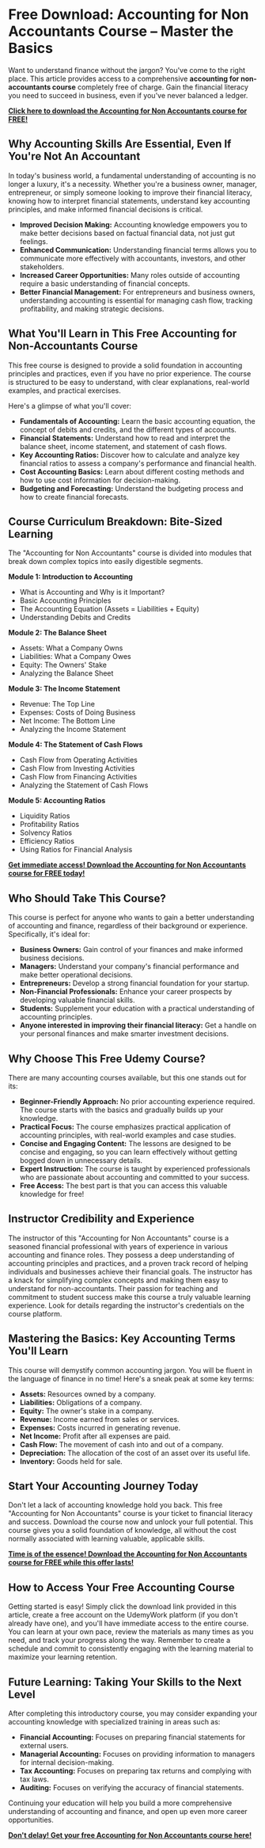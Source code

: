 # Free Download: Accounting for Non Accountants Course – Master the Basics

Want to understand finance without the jargon? You've come to the right place. This article provides access to a comprehensive **accounting for non-accountants course** completely free of charge. Gain the financial literacy you need to succeed in business, even if you've never balanced a ledger.

[**Click here to download the Accounting for Non Accountants course for FREE!**](https://udemywork.com/accounting-for-non-accountants-course)

## Why Accounting Skills Are Essential, Even If You're Not An Accountant

In today's business world, a fundamental understanding of accounting is no longer a luxury, it's a necessity. Whether you're a business owner, manager, entrepreneur, or simply someone looking to improve their financial literacy, knowing how to interpret financial statements, understand key accounting principles, and make informed financial decisions is critical.

*   **Improved Decision Making:** Accounting knowledge empowers you to make better decisions based on factual financial data, not just gut feelings.
*   **Enhanced Communication:** Understanding financial terms allows you to communicate more effectively with accountants, investors, and other stakeholders.
*   **Increased Career Opportunities:** Many roles outside of accounting require a basic understanding of financial concepts.
*   **Better Financial Management:** For entrepreneurs and business owners, understanding accounting is essential for managing cash flow, tracking profitability, and making strategic decisions.

## What You'll Learn in This Free Accounting for Non-Accountants Course

This free course is designed to provide a solid foundation in accounting principles and practices, even if you have no prior experience. The course is structured to be easy to understand, with clear explanations, real-world examples, and practical exercises.

Here's a glimpse of what you'll cover:

*   **Fundamentals of Accounting:** Learn the basic accounting equation, the concept of debits and credits, and the different types of accounts.
*   **Financial Statements:** Understand how to read and interpret the balance sheet, income statement, and statement of cash flows.
*   **Key Accounting Ratios:** Discover how to calculate and analyze key financial ratios to assess a company's performance and financial health.
*   **Cost Accounting Basics:** Learn about different costing methods and how to use cost information for decision-making.
*   **Budgeting and Forecasting:** Understand the budgeting process and how to create financial forecasts.

## Course Curriculum Breakdown: Bite-Sized Learning

The "Accounting for Non Accountants" course is divided into modules that break down complex topics into easily digestible segments.

**Module 1: Introduction to Accounting**

*   What is Accounting and Why is it Important?
*   Basic Accounting Principles
*   The Accounting Equation (Assets = Liabilities + Equity)
*   Understanding Debits and Credits

**Module 2: The Balance Sheet**

*   Assets: What a Company Owns
*   Liabilities: What a Company Owes
*   Equity: The Owners' Stake
*   Analyzing the Balance Sheet

**Module 3: The Income Statement**

*   Revenue: The Top Line
*   Expenses: Costs of Doing Business
*   Net Income: The Bottom Line
*   Analyzing the Income Statement

**Module 4: The Statement of Cash Flows**

*   Cash Flow from Operating Activities
*   Cash Flow from Investing Activities
*   Cash Flow from Financing Activities
*   Analyzing the Statement of Cash Flows

**Module 5: Accounting Ratios**

*   Liquidity Ratios
*   Profitability Ratios
*   Solvency Ratios
*   Efficiency Ratios
*   Using Ratios for Financial Analysis

[**Get immediate access! Download the Accounting for Non Accountants course for FREE today!**](https://udemywork.com/accounting-for-non-accountants-course)

## Who Should Take This Course?

This course is perfect for anyone who wants to gain a better understanding of accounting and finance, regardless of their background or experience. Specifically, it's ideal for:

*   **Business Owners:** Gain control of your finances and make informed business decisions.
*   **Managers:** Understand your company's financial performance and make better operational decisions.
*   **Entrepreneurs:** Develop a strong financial foundation for your startup.
*   **Non-Financial Professionals:** Enhance your career prospects by developing valuable financial skills.
*   **Students:** Supplement your education with a practical understanding of accounting principles.
*   **Anyone interested in improving their financial literacy:** Get a handle on your personal finances and make smarter investment decisions.

## Why Choose This Free Udemy Course?

There are many accounting courses available, but this one stands out for its:

*   **Beginner-Friendly Approach:** No prior accounting experience required. The course starts with the basics and gradually builds up your knowledge.
*   **Practical Focus:** The course emphasizes practical application of accounting principles, with real-world examples and case studies.
*   **Concise and Engaging Content:** The lessons are designed to be concise and engaging, so you can learn effectively without getting bogged down in unnecessary details.
*   **Expert Instruction:** The course is taught by experienced professionals who are passionate about accounting and committed to your success.
*   **Free Access:** The best part is that you can access this valuable knowledge for free!

## Instructor Credibility and Experience

The instructor of this "Accounting for Non Accountants" course is a seasoned financial professional with years of experience in various accounting and finance roles. They possess a deep understanding of accounting principles and practices, and a proven track record of helping individuals and businesses achieve their financial goals. The instructor has a knack for simplifying complex concepts and making them easy to understand for non-accountants. Their passion for teaching and commitment to student success make this course a truly valuable learning experience. Look for details regarding the instructor's credentials on the course platform.

## Mastering the Basics: Key Accounting Terms You'll Learn

This course will demystify common accounting jargon. You will be fluent in the language of finance in no time! Here's a sneak peak at some key terms:

*   **Assets:** Resources owned by a company.
*   **Liabilities:** Obligations of a company.
*   **Equity:** The owner's stake in a company.
*   **Revenue:** Income earned from sales or services.
*   **Expenses:** Costs incurred in generating revenue.
*   **Net Income:** Profit after all expenses are paid.
*   **Cash Flow:** The movement of cash into and out of a company.
*   **Depreciation:** The allocation of the cost of an asset over its useful life.
*   **Inventory:** Goods held for sale.

## Start Your Accounting Journey Today

Don't let a lack of accounting knowledge hold you back. This free "Accounting for Non Accountants" course is your ticket to financial literacy and success. Download the course now and unlock your full potential. This course gives you a solid foundation of knowledge, all without the cost normally associated with learning valuable, applicable skills.

[**Time is of the essence! Download the Accounting for Non Accountants course for FREE while this offer lasts!**](https://udemywork.com/accounting-for-non-accountants-course)

## How to Access Your Free Accounting Course

Getting started is easy! Simply click the download link provided in this article, create a free account on the UdemyWork platform (if you don't already have one), and you'll have immediate access to the entire course. You can learn at your own pace, review the materials as many times as you need, and track your progress along the way. Remember to create a schedule and commit to consistently engaging with the learning material to maximize your learning retention.

## Future Learning: Taking Your Skills to the Next Level

After completing this introductory course, you may consider expanding your accounting knowledge with specialized training in areas such as:

*   **Financial Accounting:** Focuses on preparing financial statements for external users.
*   **Managerial Accounting:** Focuses on providing information to managers for internal decision-making.
*   **Tax Accounting:** Focuses on preparing tax returns and complying with tax laws.
*   **Auditing:** Focuses on verifying the accuracy of financial statements.

Continuing your education will help you build a more comprehensive understanding of accounting and finance, and open up even more career opportunities.

[**Don't delay! Get your free Accounting for Non Accountants course here!**](https://udemywork.com/accounting-for-non-accountants-course)
